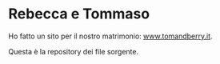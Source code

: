 # Rebecca e Tommaso
Ho fatto un sito per il nostro matrimonio: www.tomandberry.it.

Questa è la repository dei file sorgente.

